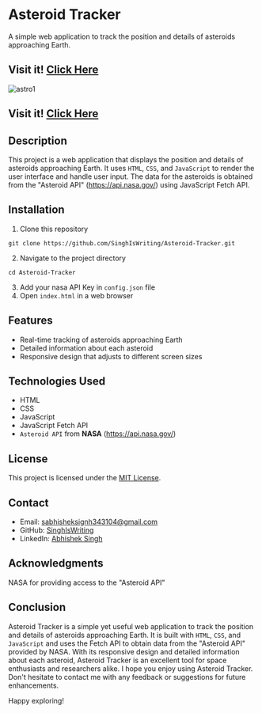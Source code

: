 # Asteroid Tracker

A simple web application to track the position and details of asteroids approaching Earth.

## Visit it! [Click Here](https://asteroid-tracker.onrender.com)

![astro1](https://github.com/user-attachments/assets/5e32ca36-de6f-4e3d-937e-e1a4db61b9ee)


## Visit it! [Click Here](https://asteroid-tracker.onrender.com)

## Description
This project is a web application that displays the position and details of asteroids approaching Earth. It uses `HTML`, `CSS`, and `JavaScript` to render the user interface and handle user input. The data for the asteroids is obtained from the "Asteroid API" (https://api.nasa.gov/) using JavaScript Fetch API.

## Installation
1. Clone this repository
```
git clone https://github.com/SinghIsWriting/Asteroid-Tracker.git
```
2. Navigate to the project directory
```
cd Asteroid-Tracker
```
3. Add your nasa API Key in `config.json` file
4. Open `index.html` in a web browser

## Features
* Real-time tracking of asteroids approaching Earth
* Detailed information about each asteroid
* Responsive design that adjusts to different screen sizes

## Technologies Used
* HTML
* CSS
* JavaScript
* JavaScript Fetch API
* `Asteroid API` from **NASA** (https://api.nasa.gov/)

## License
This project is licensed under the [MIT License](LICENSE).

## Contact
* Email: sabhisheksignh343104@gmail.com
* GitHub: [SinghIsWriting](https://github.com/SinghIsWriting)
* LinkedIn: [Abhishek Singh](https://www.linkedin.com/in/abhishek-singh-bba2662a9)

## Acknowledgments
NASA for providing access to the "Asteroid API"

## Conclusion
Asteroid Tracker is a simple yet useful web application to track the position and details of asteroids approaching Earth. It is built with `HTML`, `CSS`, and `JavaScript` and uses the Fetch API to obtain data from the "Asteroid API" provided by NASA.
With its responsive design and detailed information about each asteroid, Asteroid Tracker is an excellent tool for space enthusiasts and researchers alike.
I hope you enjoy using Asteroid Tracker. Don't hesitate to contact me with any feedback or suggestions for future enhancements.

Happy exploring!
